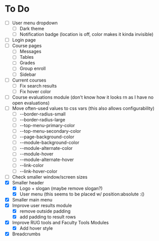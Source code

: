 # To Do

- [ ] User menu dropdown
  - [ ] Dark theme
  - [ ] Notification badge (location is off, color makes it kinda invisible)
- [ ] Login page
- [ ] Course pages
  - [ ] Messages
  - [ ] Tables
  - [ ] Grades
  - [ ] Group enroll
  - [ ] Sidebar
- [ ] Current courses
  - [ ] Fix search results
  - [ ] Fix hover color
- [ ] Course evaluations module (don't know how it looks rn as I have no open evaluations)
- [ ] Move often-used values to css vars (this also allows configurability)
  - [ ] --border-radius-small
  - [ ] --border-radius-large
  - [ ] --top-menu-primary-color
  - [ ] --top-menu-secondary-color
  - [ ] --page-background-color
  - [ ] --module-background-color
  - [ ] --module-alternate-color
  - [ ] --module-hover
  - [ ] --module-alternate-hover
  - [ ] --link-color
  - [ ] --link-hover-color
- [ ] Check smaller window/screen sizes
- [x] Smaller header
  - [x] Logo + slogan (maybe remove slogan?)
  - [x] User menu (this seems to be placed w/ position:absolute :()
- [x] Smaller main menu
- [x] Improve user results module
  - [x] remove outside padding
  - [x] add padding to result rows
- [x] Improve RUG tools and Faculty Tools Modules
  - [x] Add hover style
- [x] Breadcrumbs
